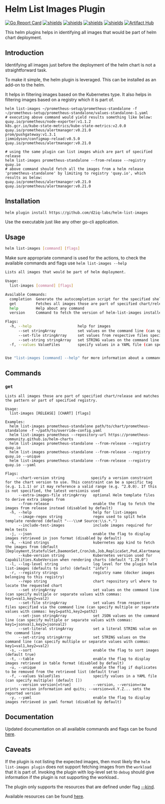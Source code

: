 # Helm List Images Plugin

[![Go Report Card](https://goreportcard.com/badge/github.com/d2iq-labs/helm-list-images)](https://goreportcard.com/report/github.com/d2iq-labs/helm-list-images)
[![shields](https://img.shields.io/badge/license-MIT-blue)](https://github.com/d2iq-labs/helm-list-images/blob/master/LICENSE)
[![shields](https://godoc.org/github.com/d2iq-labs/helm-list-images?status.svg)](https://godoc.org/github.com/d2iq-labs/helm-list-images)
[![shields](https://img.shields.io/github/v/tag/d2iq-labs/helm-list-images.svg)](https://github.com/d2iq-labs/helm-list-images/tags)
[![shields](https://img.shields.io/github/downloads/d2iq-labs/helm-list-images/total.svg)](https://github.com/d2iq-labs/helm-list-images/releases)
[![Artifact Hub](https://img.shields.io/endpoint?url=https://artifacthub.io/badge/repository/helm-list-images)](https://artifacthub.io/packages/search?repo=helm-list-images)

This helm plugins helps in identifying all images that would be part of helm chart deployment.

## Introduction

Identifying all images just before the deployment of the helm chart is not a straightforward task.

To make it simple, the helm plugin is leveraged. This can be installed as an add-on to the helm.

It helps in filtering images based on the Kubernetes type. It also helps in filtering images based on a registry which it is part of.

```shell
helm list-images ~/prometheus-setup/prometheus-standalone -f ~/prometheus-setup/prometheus-standalone/values-standalone-1.yaml
# executing above command would yield results something like below:
quay.io/prometheus/node-exporter:v1.1.2
k8s.gcr.io/kube-state-metrics/kube-state-metrics:v2.0.0
quay.io/prometheus/alertmanager:v0.21.0
prom/pushgateway:v1.3.1
jimmidyson/configmap-reload:v0.5.0
quay.io/prometheus/alertmanager:v0.21.0

# using the same plugin can list images which are part of specified release
helm list-images prometheus-standalone --from-release --registry quay.io
# above command should fetch all the images from a helm release 'prometheus-standalone' by limiting to registry 'quay.io', which results as below:
quay.io/prometheus/alertmanager:v0.21.0
quay.io/prometheus/alertmanager:v0.21.0
```

## Installation

```shell
helm plugin install https://github.com/d2iq-labs/helm-list-images
```

Use the executable just like any other go-cli application.

## Usage

```bash
helm list-images [command] [flags]
```

Make sure appropriate command is used for the actions, to check the available commands and flags use `helm list-images --help`

```bash
Lists all images that would be part of helm deployment.

Usage:
  list-images [command] [flags]

Available Commands:
  completion  Generate the autocompletion script for the specified shell
  get         Fetches all images those are part of specified chart/release
  help        Help about any command
  version     Command to fetch the version of helm-list-images installed

Flags:
  -h, --help                     help for images
      --set stringArray          set values on the command line (can specify multiple or separate values with commas: key1=val1,key2=val2)
      --set-file stringArray     set values from respective files specified via the command line (can specify multiple or separate values with commas: key1=path1,key2=path2)
      --set-string stringArray   set STRING values on the command line (can specify multiple or separate values with commas: key1=val1,key2=val2)
  -f, --values ValueFiles        specify values in a YAML file (can specify multiple) (default [])


Use "list-images [command] --help" for more information about a command.
```

## Commands

### `get`

```shell
Lists all images those are part of specified chart/release and matches the pattern or part of specified registry.

Usage:
  list-images [RELEASE] [CHART] [flags]

Examples:
  helm list-images prometheus-standalone path/to/chart/prometheus-standalone -f ~/path/to/override-config.yaml
  helm list-images prometheus --repository-url https://prometheus-community.github.io/helm-charts
  helm list-images prometheus-standalone --from-release --registry quay.io
  helm list-images prometheus-standalone --from-release --registry quay.io --unique
  helm list-images prometheus-standalone --from-release --registry quay.io --yaml

Flags:
     --chart-version string            specify a version constraint for the chart version to use. This constraint can be a specific tag (e.g. 1.1.1) or it may reference a valid range (e.g. ^2.0.0). If this is not specified, the latest versionis used
      --extra-images-file stringArray   optional Helm template files to derive extra images from
      --from-release                    enable the flag to fetch the images from release instead (disabled by default)
  -h, --help                            help for list-images
      --image-regex string              regex used to split helm template rendered (default "---\\n# Source:\\s.*.")
      --include-test-images             include images required for Helm tests
  -j, --json                            enable the flag to display images retrieved in json format (disabled by default)
  -k, --kind strings                    kubernetes app kind to fetch the images from (default [Deployment,StatefulSet,DaemonSet,CronJob,Job,ReplicaSet,Pod,Alertmanager,Prometheus,ThanosRuler,Grafana,Thanos,Receiver])
      --kube-version string             Kubernetes version used for Capabilities.KubeVersion when rendering charts (default "1.29.0")
  -l, --log-level string                log level for the plugin helm list-images (defaults to info) (default "info")
  -r, --registry strings                registry name (docker images belonging to this registry)
      --repo string                     chart repository url where to locate the requested chart
      --set stringArray                 set values on the command line (can specify multiple or separate values with commas: key1=val1,key2=val2)
      --set-file stringArray            set values from respective files specified via the command line (can specify multiple or separate values with commas: key1=path1,key2=path2)
      --set-json stringArray            set JSON values on the command line (can specify multiple or separate values with commas: key1=jsonval1,key2=jsonval2)
      --set-literal stringArray         set a literal STRING value on the command line
      --set-string stringArray          set STRING values on the command line (can specify multiple or separate values with commas: key1=val1,key2=val2)
  -s, --sort                            enable the flag to sort images (default true)
  -t, --table                           enable the flag to display images retrieved in table format (disabled by default)
  -u, --unique                          enable the flag if duplicates to be removed from the retrieved list (default true)
  -f, --values ValueFiles               specify values in a YAML file (can specify multiple) (default [])
      --version version[=true]          --version, --version=raw prints version information and quits; --version=vX.Y.Z... sets the reported version
  -y, --yaml                            enable the flag to display images retrieved in yaml format (disabled by default)
```

## Documentation

Updated documentation on all available commands and flags can be found [here](https://github.com/d2iq-labs/helm-list-images/blob/master/docs/doc/images.md).

## Caveats

If the plugin is not listing the expected images, then most likely the `helm list-images plugin` does not support fetching images from the `workload` that it is part of.
Invoking the plugin with log-level set to `debug` should give information if the plugin is not supporting the workload..

The plugin only supports the resources that are defined under flag [--kind](https://github.com/d2iq-labs/helm-list-images/blob/master/cmd/flags.go#L25).

Available resources can be found [here](https://github.com/d2iq-labs/helm-list-images/blob/master/pkg/k8s/k8s.go#L23).
